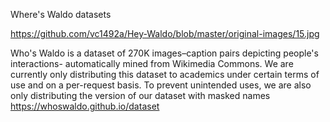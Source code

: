 
Where's Waldo datasets

https://github.com/vc1492a/Hey-Waldo/blob/master/original-images/15.jpg

Who's Waldo is a dataset of 270K images–caption pairs depicting people's interactions- automatically 
mined from Wikimedia Commons. We are currently only distributing this dataset to academics under certain terms of use 
and on a per-request basis. To prevent unintended uses, we are also only distributing the version of our dataset with masked names
https://whoswaldo.github.io/dataset

